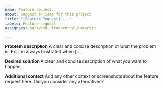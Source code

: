 ```yaml
---
name: Feature request
about: Suggest an idea for this project
title: "[Feature Request] ..."
labels: Feature request
assignees: bartvanb, frankcorneliusmartin

---
```


**Problem description**
A clear and concise description of what the problem is. Ex. I'm always frustrated when [...]

**Desired solution**
A clear and concise description of what you want to happen.

**Additional context**
Add any other context or screenshots about the feature request here. Did you consider any alternatives?
